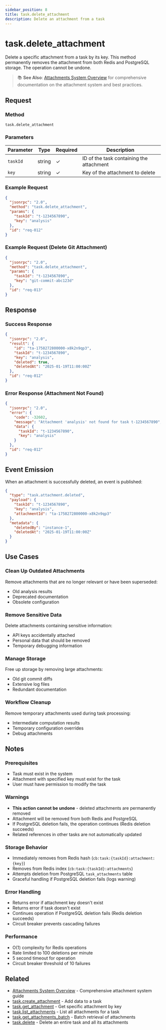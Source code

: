 ```yaml
---
sidebar_position: 8
title: task.delete_attachment
description: Delete an attachment from a task
---
```


# task.delete_attachment

Delete a specific attachment from a task by its key. This method permanently removes the attachment from both Redis and PostgreSQL storage. The operation cannot be undone.

> 📚 **See Also**: [Attachments System Overview](../attachments) for comprehensive documentation on the attachment system and best practices.

## Request

### Method
`task.delete_attachment`

### Parameters

| Parameter | Type | Required | Description |
|-----------|------|----------|-------------|
| `taskId` | string | ✓ | ID of the task containing the attachment |
| `key` | string | ✓ | Key of the attachment to delete |

### Example Request

```json
{
  "jsonrpc": "2.0",
  "method": "task.delete_attachment",
  "params": {
    "taskId": "t-1234567890",
    "key": "analysis"
  },
  "id": "req-012"
}
```

### Example Request (Delete Git Attachment)

```json
{
  "jsonrpc": "2.0",
  "method": "task.delete_attachment",
  "params": {
    "taskId": "t-1234567890",
    "key": "git-commit-abc123d"
  },
  "id": "req-013"
}
```

## Response

### Success Response

```json
{
  "jsonrpc": "2.0",
  "result": {
    "id": "ta-1758272800000-x8k2n9qp3",
    "taskId": "t-1234567890",
    "key": "analysis",
    "deleted": true,
    "deletedAt": "2025-01-19T11:00:00Z"
  },
  "id": "req-012"
}
```

### Error Response (Attachment Not Found)

```json
{
  "jsonrpc": "2.0",
  "error": {
    "code": -32602,
    "message": "Attachment 'analysis' not found for task t-1234567890",
    "data": {
      "taskId": "t-1234567890",
      "key": "analysis"
    }
  },
  "id": "req-012"
}
```

## Event Emission

When an attachment is successfully deleted, an event is published:

```json
{
  "type": "task.attachment.deleted",
  "payload": {
    "taskId": "t-1234567890",
    "key": "analysis",
    "attachmentId": "ta-1758272800000-x8k2n9qp3"
  },
  "metadata": {
    "deletedBy": "instance-1",
    "deletedAt": "2025-01-19T11:00:00Z"
  }
}
```

## Use Cases

### Clean Up Outdated Attachments
Remove attachments that are no longer relevant or have been superseded:
- Old analysis results
- Deprecated documentation
- Obsolete configuration

### Remove Sensitive Data
Delete attachments containing sensitive information:
- API keys accidentally attached
- Personal data that should be removed
- Temporary debugging information

### Manage Storage
Free up storage by removing large attachments:
- Old git commit diffs
- Extensive log files
- Redundant documentation

### Workflow Cleanup
Remove temporary attachments used during task processing:
- Intermediate computation results
- Temporary configuration overrides
- Debug attachments

## Notes

### Prerequisites
- Task must exist in the system
- Attachment with specified key must exist for the task
- User must have permission to modify the task

### Warnings
- **This action cannot be undone** - deleted attachments are permanently removed
- Attachment will be removed from both Redis and PostgreSQL
- If PostgreSQL deletion fails, the operation continues (Redis deletion succeeds)
- Related references in other tasks are not automatically updated

### Storage Behavior
- Immediately removes from Redis hash (`cb:task:{taskId}:attachment:{key}`)
- Removes from Redis index (`cb:task:{taskId}:attachments`)
- Attempts deletion from PostgreSQL `task_attachments` table
- Graceful handling if PostgreSQL deletion fails (logs warning)

### Error Handling
- Returns error if attachment key doesn't exist
- Returns error if task doesn't exist
- Continues operation if PostgreSQL deletion fails (Redis deletion succeeds)
- Circuit breaker prevents cascading failures

### Performance
- O(1) complexity for Redis operations
- Rate limited to 100 deletions per minute
- 5 second timeout for operation
- Circuit breaker threshold of 10 failures

## Related

- [Attachments System Overview](../attachments) - Comprehensive attachment system guide
- [task.create_attachment](./create_attachment) - Add data to a task
- [task.get_attachment](./get_attachment) - Get specific attachment by key
- [task.list_attachments](./list_attachments) - List all attachments for a task
- [task.get_attachments_batch](./get_attachments_batch) - Batch retrieval of attachments
- [task.delete](./delete) - Delete an entire task and all its attachments